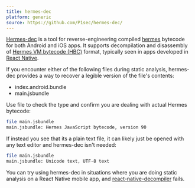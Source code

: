 ```yaml
---
title: hermes-dec
platform: generic
source: https://github.com/P1sec/hermes-dec/
---
```


[Hermes-dec](https://github.com/P1sec/hermes-dec/) is a tool for reverse-engineering compiled [hermes](https://reactnative.dev/docs/hermes) bytecode for both Android and iOS apps. It supports decompilation and disassembly of [Hermes VM bytecode (HBC)](https://lucasbaizer2.github.io/hasmer/hasm/instruction-docs/hbc86.html) format, typically seen in apps developed in [React Native](https://reactnative.dev/).

If you encounter either of the following files during static analysis, hermes-dec provides a way to recover a legible version of the file's contents:

- index.android.bundle
- main.jsbundle

Use file to check the type and confirm you are dealing with actual Hermes bytecode:

```bash
file main.jsbundle
main.jsbundle: Hermes JavaScript bytecode, version 90
```
If instead you see that its a plain text file, it can likely just be opened with any text editor and hermes-dec isn't needed:

```bash
file main.jsbundle
main.jsbundle: Unicode text, UTF-8 text
```

You can try using hermes-dec in situations where you are doing static analysis on a React Native mobile app, and [react-native-decompiler](https://github.com/numandev1/react-native-decompiler) fails.


